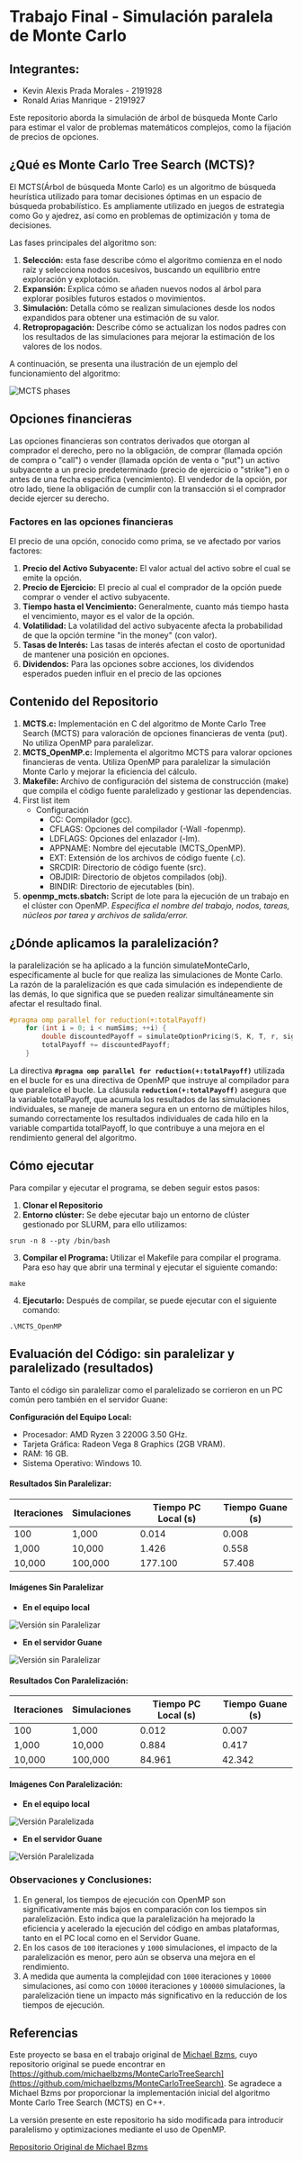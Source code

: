 # Trabajo Final - Simulación paralela de Monte Carlo

## Integrantes:
- Kevin Alexis Prada Morales - 2191928
- Ronald Arias Manrique - 2191927

Este repositorio aborda la simulación de árbol de búsqueda Monte Carlo para estimar el valor de problemas matemáticos complejos, como la fijación de precios de opciones.

## ¿Qué es Monte Carlo Tree Search (MCTS)?

El MCTS(Árbol de búsqueda Monte Carlo) es un algoritmo de búsqueda heurística utilizado para tomar decisiones óptimas en un espacio de búsqueda probabilístico. Es ampliamente utilizado en juegos de estrategia como Go y ajedrez, así como en problemas de optimización y toma de decisiones.

Las fases principales del algoritmo son:

1. **Selección:** esta fase describe cómo el algoritmo comienza en el nodo raíz y selecciona nodos sucesivos, buscando un equilibrio entre exploración y explotación.
2. **Expansión:** Explica cómo se añaden nuevos nodos al árbol para explorar posibles futuros estados o movimientos.
3. **Simulación:** Detalla cómo se realizan simulaciones desde los nodos expandidos para obtener una estimación de su valor.
4. **Retropropagación:** Describe cómo se actualizan los nodos padres con los resultados de las simulaciones para mejorar la estimación de los valores de los nodos.

A continuación, se presenta una ilustración de un ejemplo del funcionamiento del algoritmo:

![MCTS phases](https://i.stack.imgur.com/wZAqy.png "MCTS fases")

## Opciones financieras

Las opciones financieras son contratos derivados que otorgan al comprador el derecho, pero no la obligación, de comprar (llamada opción de compra o "call") o vender (llamada opción de venta o "put") un activo subyacente a un precio predeterminado (precio de ejercicio o "strike") en o antes de una fecha específica (vencimiento). El vendedor de la opción, por otro lado, tiene la obligación de cumplir con la transacción si el comprador decide ejercer su derecho.

### Factores en las opciones financieras

El precio de una opción, conocido como prima, se ve afectado por varios factores:

1. **Precio del Activo Subyacente:** El valor actual del activo sobre el cual se emite la opción.
2. **Precio de Ejercicio:** El precio al cual el comprador de la opción puede comprar o vender el activo subyacente.
3. **Tiempo hasta el Vencimiento:** Generalmente, cuanto más tiempo hasta el vencimiento, mayor es el valor de la opción.
4. **Volatilidad:** La volatilidad del activo subyacente afecta la probabilidad de que la opción termine "in the money" (con valor).
5. **Tasas de Interés:** Las tasas de interés afectan el costo de oportunidad de mantener una posición en opciones.
6. **Dividendos:** Para las opciones sobre acciones, los dividendos esperados pueden influir en el precio de las opciones

## Contenido del Repositorio

1. **MCTS.c:** Implementación en C del algoritmo de Monte Carlo Tree Search (MCTS) para valoración de opciones financieras de venta (put). No utiliza OpenMP para paralelizar.
2. **MCTS_OpenMP.c:** Implementa el algoritmo MCTS para valorar opciones financieras de venta. Utiliza OpenMP para paralelizar la simulación Monte Carlo y mejorar la eficiencia del cálculo.
3. **Makefile:** Archivo de configuración del sistema de construcción (make) que compila el código fuente paralelizado y gestionar las dependencias.
4. First list item
   - Configuración
     - CC: Compilador (gcc).
	 - CFLAGS: Opciones del compilador (-Wall -fopenmp).
	 - LDFLAGS: Opciones del enlazador (-lm).
	 - APPNAME: Nombre del ejecutable (MCTS_OpenMP).
	 - EXT: Extensión de los archivos de código fuente (.c).
	 - SRCDIR: Directorio de código fuente (src).
	 - OBJDIR: Directorio de objetos compilados (obj).
	 - BINDIR: Directorio de ejecutables (bin).
5. **openmp_mcts.sbatch:** Script de lote para la ejecución de un trabajo en el clúster con OpenMP. _Especifica el nombre del trabajo, nodos, tareas, núcleos por tarea y archivos de salida/error._

## ¿Dónde aplicamos la paralelización?

la paralelización se ha aplicado a la función simulateMonteCarlo, específicamente al bucle for que realiza las simulaciones de Monte Carlo. La razón de la paralelización es que cada simulación es independiente de las demás, lo que significa que se pueden realizar simultáneamente sin afectar el resultado final. 

```cpp
#pragma omp parallel for reduction(+:totalPayoff)
    for (int i = 0; i < numSims; ++i) {
        double discountedPayoff = simulateOptionPricing(S, K, T, r, sigma);
        totalPayoff += discountedPayoff;
    }
```
La directiva **`#pragma omp parallel for reduction(+:totalPayoff)`** utilizada en el bucle for es una directiva de OpenMP que instruye al compilador para que paralelice el bucle. La cláusula **`reduction(+:totalPayoff)`** asegura que la variable totalPayoff, que acumula los resultados de las simulaciones individuales, se maneje de manera segura en un entorno de múltiples hilos, sumando correctamente los resultados individuales de cada hilo en la variable compartida totalPayoff, lo que contribuye a una mejora en el rendimiento general del algoritmo.

## Cómo ejecutar

Para compilar y ejecutar el programa, se deben seguir estos pasos:

1. **Clonar el Repositorio**
2. **Entorno clúster:** Se debe ejecutar bajo un entorno de clúster gestionado por SLURM, para ello utilizamos:

```srun -n 8 --pty /bin/bash```

3. **Compilar el Programa:** Utilizar el Makefile para compilar el programa. Para eso hay que abrir una terminal y ejecutar el siguiente comando:

```make```

4. **Ejecutarlo:** Después de compilar, se puede ejecutar con el siguiente comando:

```.\MCTS_OpenMP```

## Evaluación del Código: sin paralelizar y paralelizado (resultados)

Tanto el código sin paralelizar como el paralelizado se corrieron en un PC común pero también en el servidor Guane:

**Configuración del Equipo Local:**
- Procesador: AMD Ryzen 3 2200G 3.50 GHz.
- Tarjeta Gráfica: Radeon Vega 8 Graphics (2GB VRAM).
- RAM: 16 GB.
- Sistema Operativo: Windows 10.

#### Resultados Sin Paralelizar: 
| Iteraciones | Simulaciones | Tiempo PC Local (s) | Tiempo Guane (s) |
|--------------|--------------|----------------------|------------------|
| 100          | 1,000        | 0.014               | 0.008            |
| 1,000        | 10,000       | 1.426               | 0.558            |
| 10,000       | 100,000      | 177.100             | 57.408           |

#### Imágenes Sin Paralelizar
- **En el equipo local**

![Versión sin Paralelizar](imgs/SinOpenMP_Local.png)
- **En el servidor Guane**

![Versión sin Paralelizar](imgs/SinOpenMP_GUANE.png)
#### Resultados Con Paralelización: 

| Iteraciones | Simulaciones | Tiempo PC Local (s) | Tiempo Guane (s) |
|--------------|--------------|----------------------|------------------|
| 100          | 1,000        | 0.012               | 0.007            |
| 1,000        | 10,000       | 0.884               | 0.417            |
| 10,000       | 100,000      | 84.961              | 42.342           |

#### Imágenes Con Paralelización:
- **En el equipo local**

![Versión Paralelizada](imgs/ConOpenMP_Local.png)
- **En el servidor Guane**

![Versión Paralelizada](imgs/ConOpenMP_GUANE.png)

### Observaciones y Conclusiones:

1. En general, los tiempos de ejecución con OpenMP son significativamente más bajos en comparación con los tiempos sin paralelización. Esto indica que la paralelización ha mejorado la eficiencia y acelerado la ejecución del código en ambas plataformas, tanto en el PC local como en el Servidor Guane.
2. En los casos de `100` iteraciones y `1000` simulaciones, el impacto de la paralelización es menor, pero aún se observa una mejora en el rendimiento.
3. A medida que aumenta la complejidad con `1000` iteraciones y `10000` simulaciones, así como con `10000` iteraciones y `100000` simulaciones, la paralelización tiene un impacto más significativo en la reducción de los tiempos de ejecución.


## Referencias

Este proyecto se basa en el trabajo original de [Michael Bzms](https://github.com/michaelbzms), cuyo repositorio original se puede encontrar en [https://github.com/michaelbzms/MonteCarloTreeSearch](https://github.com/michaelbzms/MonteCarloTreeSearch). Se agradece a Michael Bzms por proporcionar la implementación inicial del algoritmo Monte Carlo Tree Search (MCTS) en C++.

La versión presente en este repositorio ha sido modificada para introducir paralelismo y optimizaciones mediante el uso de OpenMP.

[Repositorio Original de Michael Bzms](https://github.com/michaelbzms/MonteCarloTreeSearch)
